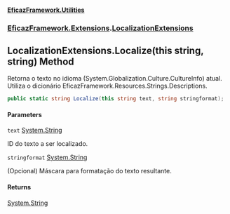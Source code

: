 #### [EficazFramework.Utilities](EficazFrameworkUtilities.md 'EficazFramework Utilities')
### [EficazFramework.Extensions](EficazFrameworkUtilities.md#EficazFramework.Extensions 'EficazFramework.Extensions').[LocalizationExtensions](LocalizationExtensions.md 'EficazFramework.Extensions.LocalizationExtensions')

## LocalizationExtensions.Localize(this string, string) Method

Retorna o texto no idioma (System.Globalization.Culture.CultureInfo) atual.  
Utiliza o dicionário EficazFramework.Resources.Strings.Descriptions.

```csharp
public static string Localize(this string text, string stringformat);
```
#### Parameters

<a name='EficazFramework.Extensions.LocalizationExtensions.Localize(thisstring,string).text'></a>

`text` [System.String](https://docs.microsoft.com/en-us/dotnet/api/System.String 'System.String')

ID do texto a ser localizado.

<a name='EficazFramework.Extensions.LocalizationExtensions.Localize(thisstring,string).stringformat'></a>

`stringformat` [System.String](https://docs.microsoft.com/en-us/dotnet/api/System.String 'System.String')

(Opcional) Máscara para formatação do texto resultante.

#### Returns
[System.String](https://docs.microsoft.com/en-us/dotnet/api/System.String 'System.String')